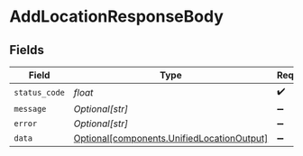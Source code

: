 # AddLocationResponseBody


## Fields

| Field                                                                                          | Type                                                                                           | Required                                                                                       | Description                                                                                    |
| ---------------------------------------------------------------------------------------------- | ---------------------------------------------------------------------------------------------- | ---------------------------------------------------------------------------------------------- | ---------------------------------------------------------------------------------------------- |
| `status_code`                                                                                  | *float*                                                                                        | :heavy_check_mark:                                                                             | N/A                                                                                            |
| `message`                                                                                      | *Optional[str]*                                                                                | :heavy_minus_sign:                                                                             | N/A                                                                                            |
| `error`                                                                                        | *Optional[str]*                                                                                | :heavy_minus_sign:                                                                             | N/A                                                                                            |
| `data`                                                                                         | [Optional[components.UnifiedLocationOutput]](../../models/components/unifiedlocationoutput.md) | :heavy_minus_sign:                                                                             | N/A                                                                                            |